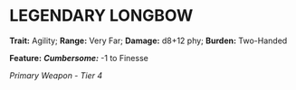 # LEGENDARY LONGBOW

**Trait:** Agility; **Range:** Very Far; **Damage:** d8+12 phy; **Burden:** Two-Handed

**Feature:** ***Cumbersome:*** -1 to Finesse

*Primary Weapon - Tier 4*